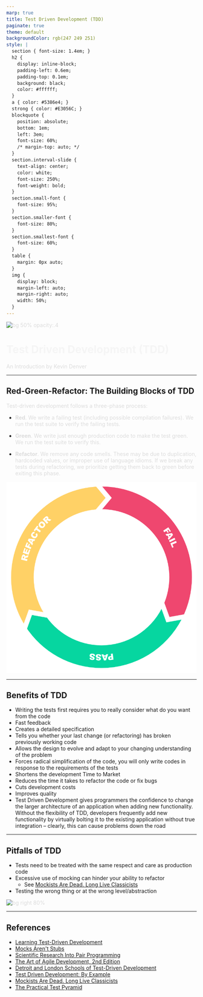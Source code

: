 ```yaml
---
marp: true
title: Test Driven Development (TDD)
paginate: true
theme: default
backgroundColor: rgb(247 249 251)
style: |
  section { font-size: 1.4em; }
  h2 { 
    display: inline-block;
    padding-left: 0.6em;
    padding-top: 0.1em;
    background: black;
    color: #ffffff;
  }
  a { color: #5386e4; }
  strong { color: #E3056C; }
  blockquote {
    position: absolute;
    bottom: 1em;
    left: 3em;
    font-size: 60%;
    /* margin-top: auto; */
  }
  section.interval-slide {
    text-align: center;
    color: white;
    font-size: 250%;
    font-weight: bold;
  }
  section.small-font {
    font-size: 95%;
  }
  section.smaller-font {
    font-size: 80%;
  }
  section.smallest-font {
    font-size: 60%;
  }
  table {
    margin: 0px auto;
  }
  img {
    display: block;
    margin-left: auto;
    margin-right: auto;
    width: 50%;
  }
---
```


<!-- _backgroundColor: #222222 -->
<!-- _paginate: false -->
<!-- _footer: June 2022 -->

<style scoped>
  h1 { color: #F5F5F5; }
  p { color: #DCDCDC; }
</style>

![bg 50% opacity:.4](https://cdn.jsdelivr.net/npm/@fortawesome/fontawesome-free@6.1.1/svgs/solid/laptop-code.svg)

# Test Driven Development (TDD)

An Introduction by Kevin Denver

---

## Red-Green-Refactor: The Building Blocks of TDD

Test-driven development follows a three-phase process:

* **Red**. We write a failing test (including possible compilation failures). We run the test suite to verify the failing tests.

* **Green**. We write just enough production code to make the test green. We run the test suite to verify this.

* **Refactor**. We remove any code smells. These may be due to duplication, hardcoded values, or improper use of language idioms. If we break any tests during refactoring, we prioritize getting them back to green before exiting this phase.

![bg right 75%](./assets/TDD.png)

---

## Benefits of TDD

* Writing the tests first requires you to really consider what do you want from the code
* Fast feedback
* Creates a detailed specification
* Tells you whether your last change (or refactoring) has broken previously working code
* Allows the design to evolve and adapt to your changing understanding of the problem
* Forces radical simplification of the code, you will only write codes in response to the requirements of the tests
* Shortens the development Time to Market
* Reduces the time it takes to refactor the code or fix bugs
* Cuts development costs
* Improves quality
* Test Driven Development gives programmers the confidence to change the larger architecture of an application when adding new functionality. Without the flexibility of TDD, developers frequently add new functionality by virtually bolting it to the existing application without true integration – clearly, this can cause problems down the road

---

## Pitfalls of TDD

* Tests need to be treated with the same respect and care as production code
* Excessive use of mocking can hinder your ability to refactor
  * See [Mockists Are Dead. Long Live Classicists][7]
* Testing the wrong thing or at the wrong level/abstraction

![bg right 80%](https://martinfowler.com/articles/practical-test-pyramid/testPyramid.png)

---

## References

* [Learning Test-Driven Development][1]
* [Mocks Aren't Stubs][2]
* [Scientific Research Into Pair Programming][3]
* [The Art of Agile Development, 2nd Edition][4]
* [Detroit and London Schools of Test-Driven Development][5]
* [Test Driven Development: By Example][6]
* [Mockists Are Dead. Long Live Classicists][7]
* [The Practical Test Pyramid][8]

[1]: https://learning.oreilly.com/library/view/learning-test-driven-development/9781098106461/
[2]: https://martinfowler.com/articles/mocksArentStubs.html
[3]: https://tuple.app/pair-programming-guide/scientific-research-into-pair-programming
[4]: https://learning.oreilly.com/library/view/the-art-of/9781492080688/
[5]: https://blog.devgenius.io/detroit-and-london-schools-of-test-driven-development-3d2f8dca71e5
[6]: https://learning.oreilly.com/library/view/test-driven-development/0321146530/
[7]: https://www.thoughtworks.com/insights/blog/mockists-are-dead-long-live-classicists
[8]: https://martinfowler.com/articles/practical-test-pyramid.html